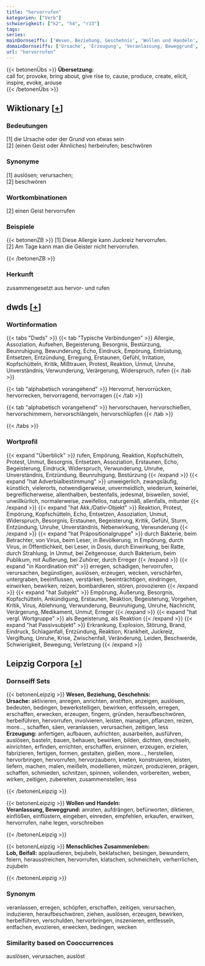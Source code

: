```yaml
---
title: "hervorrufen"
kategorien: ["Verb"]
schwierigkeit: ["k2", "h4", "r13"]
tags:
series:
mainDornseiffs: ['Wesen, Beziehung, Geschehnis', 'Wollen und Handeln', 'Menschliches Zusammenleben']
domainDornseiffs: ['Ursache', 'Erzeugung', 'Veranlassung, Beweggrund', 'Lob, Beifall']
url: "hervorrufen"
---
```


{{< betonenÜbs >}}
**Übersetzung:**  
call for, provoke, bring about, give rise to, cause, produce, create, elicit, inspire, evoke, arouse  
{{< /betonenÜbs >}}

## Wiktionary [[+](https://de.wiktionary.org/wiki/hervorrufen)]

### Bedeutungen
[1] die Ursache oder der Grund von etwas sein  
[2] (einen Geist oder Ähnliches) herbeirufen; beschwören  

### Synonyme
[1] auslösen; verursachen;  
[2] beschwören  

### Wortkombinationen
[2] einen Geist hervorrufen  

### Beispiele
{{< betonenZB >}}
[1] Diese Allergie kann Juckreiz hervorrufen.  
[2] Am Tage kann man die Geister nicht hervorrufen.  

{{< /betonenZB >}}
### Herkunft
zusammengesetzt aus hervor- und rufen  



## dwds [[+](https://www.dwds.de/wb/hervorrufen)]

### Wortinformation
{{< tabs "Dwds" >}}
{{< tab "Typische Verbindungen" >}}
Allergie, Assoziation, Aufsehen, Begeisterung, Besorgnis, Bestürzung, Beunruhigung, Bewunderung, Echo, Eindruck, Empörung, Entrüstung, Entsetzen, Entzündung, Erregung, Erstaunen, Gefühl, Irritation, Kopfschütteln, Kritik, Mißtrauen, Protest, Reaktion, Unmut, Unruhe, Unverständnis, Verwunderung, Verärgerung, Widerspruch, rufen
{{< /tab >}}

{{< tab "alphabetisch vorangehend" >}}
Hervorruf, hervorrücken, hervorrecken, hervorragend, hervorragen
{{< /tab >}}

{{< tab "alphabetisch vorangehend" >}}
hervorschauen, hervorschießen, hervorschimmern, hervorschlängeln, hervorschlüpfen
{{< /tab >}}

{{< /tabs >}}

### Wortprofil
{{< expand "Überblick" >}} rufen, Empörung, Reaktion, Kopfschütteln, Protest, Unmut, Besorgnis, Entsetzen, Assoziation, Erstaunen, Echo, Begeisterung, Eindruck, Widerspruch, Verwunderung, Unruhe, Unverständnis, Entzündung, Beunruhigung, Bestürzung {{< /expand >}}
{{< expand "hat Adverbialbestimmung" >}} unweigerlich, zwangsläufig, künstlich, vielerorts, notwendigerweise, unvermeidlich, wiederum, keinerlei, begreiflicherweise, allenthalben, bestenfalls, jedesmal, bisweilen, soviel, unwillkürlich, normalerweise, zweifellos, naturgemäß, allenfalls, mitunter {{< /expand >}}
{{< expand "hat Akk./Dativ-Objekt" >}} Reaktion, Protest, Empörung, Kopfschütteln, Echo, Entsetzen, Assoziation, Unmut, Widerspruch, Besorgnis, Erstaunen, Begeisterung, Kritik, Gefühl, Sturm, Entzündung, Unruhe, Unverständnis, Nebenwirkung, Verwunderung {{< /expand >}}
{{< expand "hat Präpositionalgruppe" >}} durch Bakterie, beim Betrachter, von Virus, beim Leser, in Bevölkerung, in Empörung, durch Virus, in Öffentlichkeit, bei Leser, in Dosis, durch Einwirkung, bei Ratte, durch Strahlung, in Unmut, bei Zeitgenosse, durch Bakterium, beim Publikum, mit Äußerung, bei Zuhörer, durch Erreger {{< /expand >}}
{{< expand "in Koordination mit" >}} erregen, schädigen, hervorrufen, verursachen, begünstigen, auslösen, erzeugen, wecken, verschärfen, untergraben, beeinflussen, verstärken, beeinträchtigen, eindringen, einwirken, bewirken, reizen, bombardieren, stören, provozieren {{< /expand >}}
{{< expand "hat Subjekt" >}} Empörung, Äußerung, Besorgnis, Kopfschütteln, Ankündigung, Erstaunen, Reaktion, Begeisterung, Vorgehen, Kritik, Virus, Ablehnung, Verwunderung, Beunruhigung, Unruhe, Nachricht, Verärgerung, Medikament, Unmut, Erreger {{< /expand >}}
{{< expand "hat vergl. Wortgruppe" >}} als Begeisterung, als Reaktion {{< /expand >}}
{{< expand "hat Passivsubjekt" >}} Erkrankung, Explosion, Störung, Brand, Eindruck, Schlaganfall, Entzündung, Reaktion, Krankheit, Juckreiz, Vergiftung, Unruhe, Krise, Zwischenfall, Veränderung, Leiden, Beschwerde, Schwierigkeit, Bewegung, Verletzung {{< /expand >}}

## Leipzig Corpora [[+](https://corpora.uni-leipzig.de/en/res?word=hervorrufen&corpusId=deu_newscrawl-public_2018)]

### Dornseiff Sets
{{< betonenLeipzig >}}
**Wesen, Beziehung, Geschehnis:**  
**Ursache:** aktivieren, anregen, anrichten, anstiften, anzeigen, auslösen, bedeuten, bedingen, bewerkstelligen, bewirken, entfesseln, erregen, erschaffen, erwecken, erzeugen, fingern, gründen, heraufbeschwören, herbeiführen, hervorrufen, involvieren, leisten, managen, pflanzen, reizen, more..., schaffen, säen, veranlassen, verursachen, zeitigen, less  
**Erzeugung:** anfertigen, aufbauen, aufrichten, ausarbeiten, ausführen, auslösen, basteln, bauen, behauen, bewirken, bilden, dichten, drechseln, einrichten, erfinden, errichten, erschaffen, ersinnen, erzeugen, erzielen, fabrizieren, fertigen, formen, gestalten, gießen, more..., herstellen, hervorbringen, hervorrufen, hervorzaubern, kneten, konstruieren, leisten, liefern, machen, malen, meißeln, modellieren, münzen, produzieren, prägen, schaffen, schmieden, schnitzen, spinnen, vollenden, vorbereiten, weben, wirken, zeitigen, zubereiten, zusammenstellen, less  

{{< /betonenLeipzig >}}


{{< betonenLeipzig >}}
**Wollen und Handeln:**  
**Veranlassung, Beweggrund:** anraten, aufdrängen, befürworten, diktieren, einflößen, einflüstern, eingeben, einreden, empfehlen, erkaufen, erwirken, hervorrufen, nahe legen, vorschreiben  

{{< /betonenLeipzig >}}


{{< betonenLeipzig >}}
**Menschliches Zusammenleben:**  
**Lob, Beifall:** applaudieren, bejubeln, beklatschen, besingen, bewundern, feiern, herausstreichen, hervorrufen, klatschen, schmeicheln, verherrlichen, zujubeln  

{{< /betonenLeipzig >}}

### Synonym
veranlassen, erregen, schöpfen, erschaffen, zeitigen, verursachen, induzieren, heraufbeschwören, ziehen, auslösen, erzeugen, bewirken, herbeiführen, verschulden, hervorbringen, inszenieren, entfesseln, entfachen, evozieren, erwecken, bedingen, wecken


### Similarity based on Cooccurrences
auslösen, verursachen, auslöst

